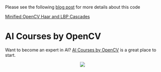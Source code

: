 Please see the following
[blog post](https://www.learnopencv.com/minified-opencv-haar-and-lbp-cascades/)
for more details about this code

[Minified OpenCV Haar and LBP Cascades](https://www.learnopencv.com/minified-opencv-haar-and-lbp-cascades/)

# AI Courses by OpenCV

Want to become an expert in AI?
[AI Courses by OpenCV](https://opencv.org/courses/) is a great place to start.

<a href="https://opencv.org/courses/">
<p align="center"> 
<img src="https://www.learnopencv.com/wp-content/uploads/2020/04/AI-Courses-By-OpenCV-Github.png">
</p>
</a>
